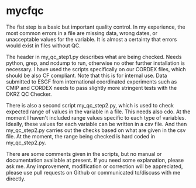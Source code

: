 # mycfqc

The fist step is a basic but important quality control. In my experience, the most common errors in a file are missing data, wrong dates, or unacceptable values for the variable. It is almost a certainty that errors would exist in files without QC.

The header in my_qc_step1.py describes what are being checked. Needs python, grep, and ncdump to run, otherwise no other further installation is necessary. I have used the scripts specifically on our CORDEX files, which should be also CF compliant. Note that this is for internal use. Data submitted to ESGF from international coordinated experiments such as CMIP and CORDEX needs to pass slightly more stringent tests with the DKRZ QC Checker.

There is also a second script my_qc_step2.py, which is used to check expected range of values in the variable in a file. This needs also cdo. At the moment I haven't included range values specific to each type of variables. Ideally, these values for each variable can be written in a csv file. And then my_qc_step2.py carries out the checks based on what are given in the csv file. At the moment, the range being checked is hard coded in my_qc_step2.py. 

There are some comments given in the scripts, but no manual or documentation available at present. If you need some explanation, please ask me. Any improvement, modification or correction will be appreciated, please use pull requests on Github or communicated to/discuss with me directly. 
